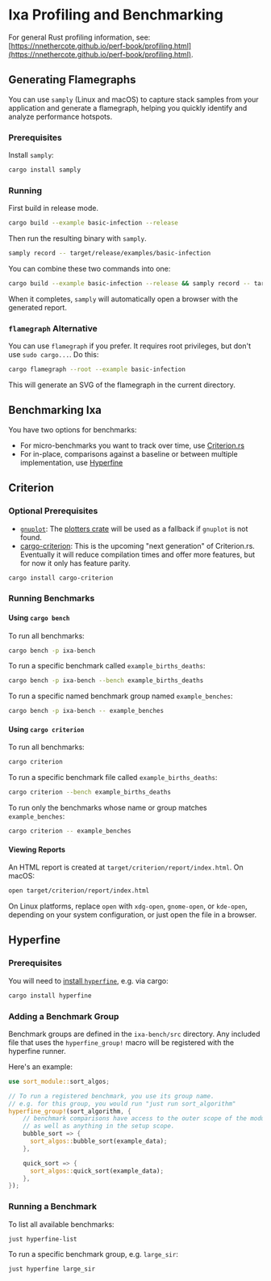 # Ixa Profiling and Benchmarking

For general Rust profiling information, see: [https://nnethercote.github.io/perf-book/profiling.html](https://nnethercote.github.io/perf-book/profiling.html).

## Generating Flamegraphs

You can use `samply` (Linux and macOS) to capture stack samples from your application and generate
a flamegraph, helping you quickly identify and analyze performance hotspots.

### Prerequisites

Install `samply`:

```bash
cargo install samply
```

### Running

First build in release mode.

```bash
cargo build --example basic-infection --release
```

Then run the resulting binary with `samply`.

```bash
samply record -- target/release/examples/basic-infection
```

You can combine these two commands into one:

```bash
cargo build --example basic-infection --release && samply record -- target/release/examples/basic-infection
```

When it completes, `samply` will automatically open a browser with the generated report.

### `flamegraph` Alternative

You can use `flamegraph` if you prefer. It requires root privileges, but don't use
`sudo cargo...`. Do this:

```bash
cargo flamegraph --root --example basic-infection
```

This will generate an SVG of the flamegraph in the current directory.

## Benchmarking Ixa

You have two options for benchmarks:

- For micro-benchmarks you want to track over time, use [Criterion.rs](https://bheisler.github.io/criterion.rs/book/index.html)
- For in-place, comparisons against a baseline or between multiple implementation, use [Hyperfine](https://github.com/sharkdp/hyperfine)

## Criterion

### Optional Prerequisites

- [`gnuplot`](http://www.gnuplot.info/): The [plotters crate](https://github.com/38/plotters) will
  be used as a fallback if `gnuplot` is not found.
- [cargo-criterion](https://bheisler.github.io/criterion.rs/book/cargo_criterion/cargo_criterion.html):
  This is the upcoming "next generation" of Criterion.rs. Eventually it will reduce compilation
  times and offer more features, but for now it only has feature parity.

```bash
cargo install cargo-criterion
```

### Running Benchmarks

#### Using `cargo bench`

To run all benchmarks:

```bash
cargo bench -p ixa-bench
```

To run a specific benchmark called `example_births_deaths`:

```bash
cargo bench -p ixa-bench --bench example_births_deaths
```

To run a specific named benchmark group named `example_benches`:

```bash
cargo bench -p ixa-bench -- example_benches
```

#### Using `cargo criterion`

To run all benchmarks:

```bash
cargo criterion
```

To run a specific benchmark file called `example_births_deaths`:

```bash
cargo criterion --bench example_births_deaths
```

To run only the benchmarks whose name or group matches `example_benches`:

```bash
cargo criterion -- example_benches
```

#### Viewing Reports

An HTML report is created at `target/criterion/report/index.html`. On macOS:

```bash
open target/criterion/report/index.html
```

On Linux platforms, replace `open` with `xdg-open`, `gnome-open`, or `kde-open`, depending on your
system configuration, or just open the file in a browser.

## Hyperfine

### Prerequisites

You will need to [install `hyperfine`](https://github.com/sharkdp/hyperfine?tab=readme-ov-file#installation), e.g. via cargo:

```bash
cargo install hyperfine
```

### Adding a Benchmark Group

Benchmark groups are defined in the `ixa-bench/src` directory. Any included file
that uses the `hyperfine_group!` macro will be registered with the hyperfine
runner.

Here's an example:

```rust
use sort_module::sort_algos;

// To run a registered benchmark, you use its group name.
// e.g. for this group, you would run "just run sort_algorithm"
hyperfine_group!(sort_algorithm, {
    // benchmark comparisons have access to the outer scope of the module
    // as well as anything in the setup scope.
    bubble_sort => {
      sort_algos::bubble_sort(example_data);
    },

    quick_sort => {
      sort_algos::quick_sort(example_data);
    },
});
```

### Running a Benchmark

To list all available benchmarks:

```bash
just hyperfine-list
```

To run a specific benchmark group, e.g. `large_sir`:

```bash
just hyperfine large_sir
```
